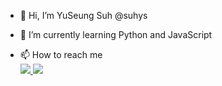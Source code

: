 - 👋 Hi, I’m YuSeung Suh @suhys
<!-- - 👀 I’m interested in ... -->
- 🌱 I’m currently learning Python and JavaScript
<!-- - 💞️ I’m looking to collaborate on ... -->
- 📫 How to reach me  
   <a href= "mailto:yuseung.suh@gmail.com">
    <img src="https://img.icons8.com/fluency/40/000000/apple-mail.png"/>
  </a>
  <a href= "https://www.linkedin.com/in/yuseung-suh/">
    <img src="https://img.icons8.com/color/40/000000/linkedin.png"/>
  </a>


<!---
suhys/suhys is a ✨ special ✨ repository because its `README.md` (this file) appears on your GitHub profile.
You can click the Preview link to take a look at your changes.
--->
